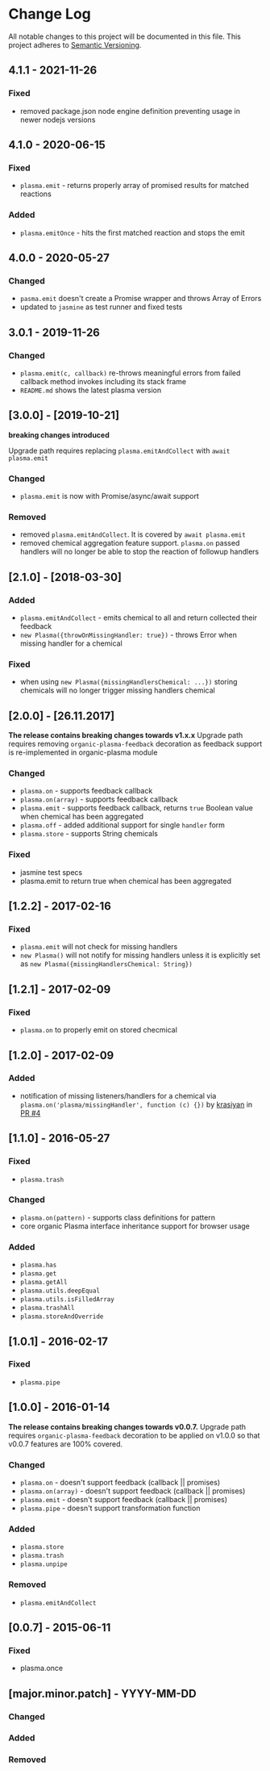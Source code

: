 # Change Log
All notable changes to this project will be documented in this file.
This project adheres to [Semantic Versioning](http://semver.org/).

## 4.1.1 - 2021-11-26

### Fixed

* removed package.json node engine definition preventing usage in newer nodejs versions

## 4.1.0 - 2020-06-15

### Fixed

* `plasma.emit` - returns properly array of promised results for matched reactions

### Added

* `plasma.emitOnce` - hits the first matched reaction and stops the emit

## 4.0.0 - 2020-05-27

### Changed

* `pasma.emit` doesn't create a Promise wrapper and throws Array of Errors
* updated to `jasmine` as test runner and fixed tests

## 3.0.1 - 2019-11-26

### Changed

* `plasma.emit(c, callback)` re-throws meaningful errors from failed callback method invokes including its stack frame
* `README.md` shows the latest plasma version

## [3.0.0] - [2019-10-21]

**breaking changes introduced**

Upgrade path requires replacing `plasma.emitAndCollect` with `await plasma.emit`

### Changed

- `plasma.emit` is now with Promise/async/await support

### Removed

- removed `plasma.emitAndCollect`. It is covered by `await plasma.emit`
- removed chemical aggregation feature support. `plasma.on` passed handlers will no longer be able to stop the reaction of followup handlers

## [2.1.0] - [2018-03-30]

### Added

- `plasma.emitAndCollect` - emits chemical to all and return collected their feedback
- `new Plasma({throwOnMissingHandler: true})` - throws Error when missing handler for a chemical

### Fixed

- when using `new Plasma({missingHandlersChemical: ...})` storing chemicals will no longer trigger missing handlers chemical

## [2.0.0] - [26.11.2017]

**The release contains breaking changes towards v1.x.x**
Upgrade path requires removing `organic-plasma-feedback` decoration as feedback support is re-implemented in organic-plasma module

### Changed

- `plasma.on` - supports feedback callback
- `plasma.on(array)` - supports feedback callback
- `plasma.emit` - supports feedback callback, returns `true` Boolean value when chemical has been aggregated
- `plasma.off` - added additional support for single `handler` form
- `plasma.store` - supports String chemicals

### Fixed

- jasmine test specs
- plasma.emit to return true when chemical has been aggregated

## [1.2.2] - 2017-02-16

### Fixed
- `plasma.emit` will not check for missing handlers
- `new Plasma()` will not notify for missing handlers unless it is explicitly set as `new Plasma({missingHandlersChemical: String})`

## [1.2.1] - 2017-02-09

### Fixed

- `plasma.on` to properly emit on stored checmical

## [1.2.0] - 2017-02-09

### Added

- notification of missing listeners/handlers for a chemical via `plasma.on('plasma/missingHandler', function (c) {})` by [krasiyan](https://github.com/krasiyan) in [PR #4](https://github.com/outbounder/organic-plasma/pull/4)

## [1.1.0] - 2016-05-27

### Fixed

- `plasma.trash`

### Changed

- `plasma.on(pattern)` - supports class definitions for pattern
- core organic Plasma interface inheritance support for browser usage

### Added

- `plasma.has`
- `plasma.get`
- `plasma.getAll`
- `plasma.utils.deepEqual`
- `plasma.utils.isFilledArray`
- `plasma.trashAll`
- `plasma.storeAndOverride`

## [1.0.1] - 2016-02-17

### Fixed
- `plasma.pipe`


## [1.0.0] - 2016-01-14

**The release contains breaking changes towards v0.0.7.**
Upgrade path requires `organic-plasma-feedback` decoration to be applied on v1.0.0 so that v0.0.7 features are 100% covered.

### Changed
- `plasma.on` - doesn't support feedback (callback || promises)
- `plasma.on(array)` - doesn't support feedback (callback || promises)
- `plasma.emit` - doesn't support feedback (callback || promises)
- `plasma.pipe` - doesn't support transformation function

### Added
- `plasma.store`
- `plasma.trash`
- `plasma.unpipe`

### Removed
- `plasma.emitAndCollect`

## [0.0.7] - 2015-06-11
### Fixed
- plasma.once

## [major.minor.patch] - YYYY-MM-DD

### Changed
### Added
### Removed